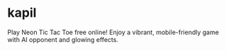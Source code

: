 # kapil
Play Neon Tic Tac Toe free online! Enjoy a vibrant, mobile-friendly game with AI opponent and glowing effects.
